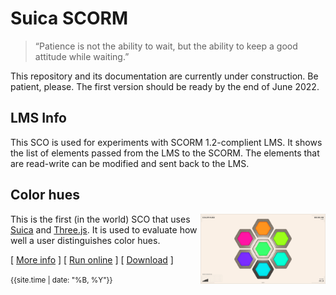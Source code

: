 # Suica SCORM

> “Patience is not the ability to wait, but the ability to keep a good attitude while waiting.”


This repository and its documentation are currently under construction. Be patient, please. The first version should be ready by the end of June 2022.

## LMS Info

This SCO is used for experiments with SCORM 1.2-complient LMS. It shows the list of elements passed from the LMS to the SCORM. The elements that are read-write can be modified and sent back to the LMS.


## Color hues

<img src="src/color-hues/images/snapshot.jpg" width="200" style="float:right;"> This is the first (in the world) SCO that uses [Suica](https://boytchev.github.io/suica/) and [Three.js](https://threejs.org/). It is used to evaluate how well a user distinguishes color hues.

[ [More info](src/color-hues/index.html) ] [ [Run online](src/color-hues/color-hues.html) ] [ [Download](bin/color-hues.zip) ]


<small>{{site.time | date: "%B, %Y"}}</small>